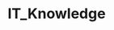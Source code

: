 ---
title: IT_Knowledge
layout: tag-blog
slug: IT_Knowledge
category: study
menu: false
order: 8
---